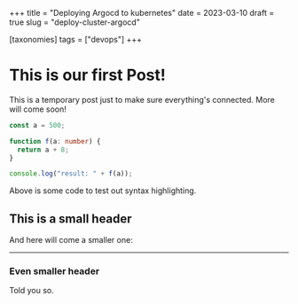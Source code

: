 +++
title = "Deploying Argocd to kubernetes"
date = 2023-03-10
draft = true
slug = "deploy-cluster-argocd"

[taxonomies]
tags = ["devops"]
+++

# This is our first Post!

This is a temporary post just to make sure everything's connected. More will come soon!

```ts
const a = 500;

function f(a: number) {
  return a + 8;
}

console.log("result: " + f(a));
```

Above is some code to test out syntax highlighting.

## This is a small header

And here will come a smaller one:

---

### Even smaller header

Told you so.
